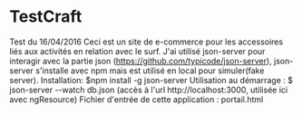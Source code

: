# TestCraft
Test du 16/04/2016
Ceci est un site de e-commerce pour les accessoires liés aux activités en relation avec le surf.
J'ai utilisé json-server pour interagir avec la partie json (https://github.com/typicode/json-server), json-server s'installe avec npm mais est utilisé en local pour simuler(fake server).
Installation: $npm install -g json-server
Utilisation au démarrage : $ json-server --watch db.json (accès à l'url http://localhost:3000, utilisée ici avec ngResource)
Fichier d'entrée de cette application : portail.html

